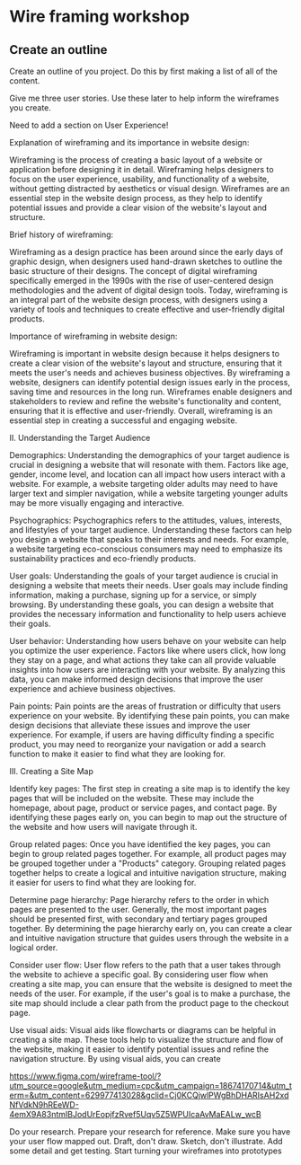 # Wire framing workshop

## Create an outline

Create an outline of you project. Do this by first making a list of all of the content. 


Give me three user stories. Use these later to help inform the wireframes you create. 



Need to add a section on User Experience!


Explanation of wireframing and its importance in website design:

Wireframing is the process of creating a basic layout of a website or application before designing it in detail. Wireframing helps designers to focus on the user experience, usability, and functionality of a website, without getting distracted by aesthetics or visual design. Wireframes are an essential step in the website design process, as they help to identify potential issues and provide a clear vision of the website's layout and structure.

Brief history of wireframing:

Wireframing as a design practice has been around since the early days of graphic design, when designers used hand-drawn sketches to outline the basic structure of their designs. The concept of digital wireframing specifically emerged in the 1990s with the rise of user-centered design methodologies and the advent of digital design tools. Today, wireframing is an integral part of the website design process, with designers using a variety of tools and techniques to create effective and user-friendly digital products.

Importance of wireframing in website design:

Wireframing is important in website design because it helps designers to create a clear vision of the website's layout and structure, ensuring that it meets the user's needs and achieves business objectives. By wireframing a website, designers can identify potential design issues early in the process, saving time and resources in the long run. Wireframes enable designers and stakeholders to review and refine the website's functionality and content, ensuring that it is effective and user-friendly. Overall, wireframing is an essential step in creating a successful and engaging website.






II. Understanding the Target Audience

Demographics: Understanding the demographics of your target audience is crucial in designing a website that will resonate with them. Factors like age, gender, income level, and location can all impact how users interact with a website. For example, a website targeting older adults may need to have larger text and simpler navigation, while a website targeting younger adults may be more visually engaging and interactive.

Psychographics: Psychographics refers to the attitudes, values, interests, and lifestyles of your target audience. Understanding these factors can help you design a website that speaks to their interests and needs. For example, a website targeting eco-conscious consumers may need to emphasize its sustainability practices and eco-friendly products.

User goals: Understanding the goals of your target audience is crucial in designing a website that meets their needs. User goals may include finding information, making a purchase, signing up for a service, or simply browsing. By understanding these goals, you can design a website that provides the necessary information and functionality to help users achieve their goals.

User behavior: Understanding how users behave on your website can help you optimize the user experience. Factors like where users click, how long they stay on a page, and what actions they take can all provide valuable insights into how users are interacting with your website. By analyzing this data, you can make informed design decisions that improve the user experience and achieve business objectives.

Pain points: Pain points are the areas of frustration or difficulty that users experience on your website. By identifying these pain points, you can make design decisions that alleviate these issues and improve the user experience. For example, if users are having difficulty finding a specific product, you may need to reorganize your navigation or add a search function to make it easier to find what they are looking for.



III. Creating a Site Map

Identify key pages: The first step in creating a site map is to identify the key pages that will be included on the website. These may include the homepage, about page, product or service pages, and contact page. By identifying these pages early on, you can begin to map out the structure of the website and how users will navigate through it.

Group related pages: Once you have identified the key pages, you can begin to group related pages together. For example, all product pages may be grouped together under a "Products" category. Grouping related pages together helps to create a logical and intuitive navigation structure, making it easier for users to find what they are looking for.

Determine page hierarchy: Page hierarchy refers to the order in which pages are presented to the user. Generally, the most important pages should be presented first, with secondary and tertiary pages grouped together. By determining the page hierarchy early on, you can create a clear and intuitive navigation structure that guides users through the website in a logical order.

Consider user flow: User flow refers to the path that a user takes through the website to achieve a specific goal. By considering user flow when creating a site map, you can ensure that the website is designed to meet the needs of the user. For example, if the user's goal is to make a purchase, the site map should include a clear path from the product page to the checkout page.

Use visual aids: Visual aids like flowcharts or diagrams can be helpful in creating a site map. These tools help to visualize the structure and flow of the website, making it easier to identify potential issues and refine the navigation structure. By using visual aids, you can create




https://www.figma.com/wireframe-tool/?utm_source=google&utm_medium=cpc&utm_campaign=18674170714&utm_term=&utm_content=629977413028&gclid=Cj0KCQjwlPWgBhDHARIsAH2xdNfVdkN9hREeWD-4emX9A83ntmIBJodUrEopjfzRvef5Uqv5Z5WPUIcaAvMaEALw_wcB

Do your research.
Prepare your research for reference.
Make sure you have your user flow mapped out.
Draft, don't draw. Sketch, don't illustrate.
Add some detail and get testing.
Start turning your wireframes into prototypes